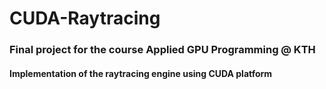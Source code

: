 # CUDA-Raytracing
### Final project for the course Applied GPU Programming @ KTH
#### Implementation of the raytracing engine using CUDA platform
